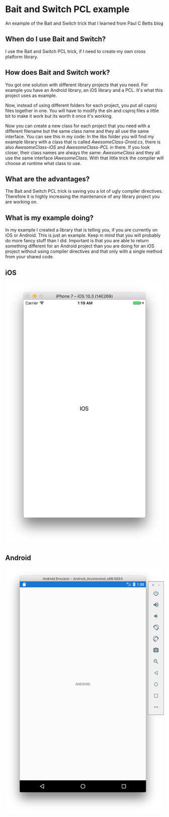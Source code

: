 # Bait and Switch PCL example

An example of the Bait and Switch trick that I learned from Paul C Betts blog

## When do I use Bait and Switch?
I use the Bait and Switch PCL trick, if I need to create my own cross platform library.

## How does Bait and Switch work?
You got one solution with different library projects that you need. For example you have an Android library, an iOS library and a PCL. It's what this project uses as example.

Now, instead of using different folders for each project, you put all csproj files together in one. You will have to modify the sln and csproj files a little bit to make it work but its worth it once it's working.

Now you can create a new class for each project that you need with a different filename but the same class name and they all use the same interface. You can see this in my code: In the libs folder you will find my example library with a class that is called _AwesomeClass-Droid.cs_, there is also _AwesomeClass-iOS_ and _AwesomeClass-PCL_ in there. If you look closer, their class names are always the same: _AwesomeClass_ and they all use the same interface _IAwesomeClass_. With that little trick the compiler will choose at runtime what class to use.

## What are the advantages?
The Bait and Switch PCL trick is saving you a lot of ugly compiler directives. Therefore it is highly increasing the maintenance of any library project you are working on.

## What is my example doing?
In my example I created a library that is telling you, if you are currently on iOS or Android. This is just an example. Keep in mind that you will probably do more fancy stuff than I did. Important is that you are able to return something different for an Android project than you are doing for an iOS project without using compiler directives and that only with a single method from your shared code.

## iOS
![iOS main view](./SolutionItems/ios.png)

## Android
![Android main view](./SolutionItems/android.png)
